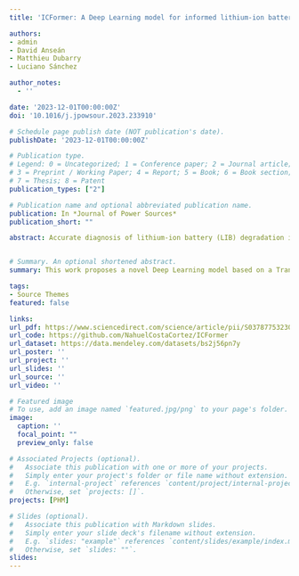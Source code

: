 ```yaml
---
title: 'ICFormer: A Deep Learning model for informed lithium-ion battery diagnosis and early knee detection'

authors:
- admin
- David Anseán
- Matthieu Dubarry
- Luciano Sánchez

author_notes:
  - ''

date: '2023-12-01T00:00:00Z'
doi: '10.1016/j.jpowsour.2023.233910'

# Schedule page publish date (NOT publication's date).
publishDate: '2023-12-01T00:00:00Z'

# Publication type.
# Legend: 0 = Uncategorized; 1 = Conference paper; 2 = Journal article;
# 3 = Preprint / Working Paper; 4 = Report; 5 = Book; 6 = Book section;
# 7 = Thesis; 8 = Patent
publication_types: ["2"]

# Publication name and optional abbreviated publication name.
publication: In *Journal of Power Sources*
publication_short: ""

abstract: Accurate diagnosis of lithium-ion battery (LIB) degradation is critical for safe and reliable operation in real-world applications. In recent years, data-driven approaches powered by Machine Learning algorithms emerged as a promising solution, among which Deep Learning methods were proven to be effective for various tasks such as State of Charge and State of Health estimation and Remaining Useful Life prediction, however, their application for knee point estimation is still at an early stage. While experimental techniques, were demonstrated to be successful for detecting knees, current methods focus on tracking individual cycles rather than analyzing the overall trajectory of degradation, which could potentially offer better performance. In this paper, we introduce ICFormer, a novel Deep Learning model based on a Transformer encoder that leverages self-attention on the evolution of incremental capacity curves to accurately identify relevant changes in LIB degradation trajectories. The proposed model not only detects knees, but also anticipates them while also outperforming state-of-the-art approaches in diagnosing degradation modes. The effectiveness of the model is validated using both synthetic and experimental data. We demonstrate that the method can provide valuable knowledge on the factors contributing to capacity loss and offer advanced insights for battery management and predictive maintenance strategies.


# Summary. An optional shortened abstract.
summary: This work proposes a novel Deep Learning model based on a Transformer encoder to accurately estimate degradation modes and early detect knee points.

tags:
- Source Themes
featured: false

links:
url_pdf: https://www.sciencedirect.com/science/article/pii/S0378775323012867
url_code: https://github.com/NahuelCostaCortez/ICFormer
url_dataset: https://data.mendeley.com/datasets/bs2j56pn7y
url_poster: ''
url_project: ''
url_slides: ''
url_source: ''
url_video: ''

# Featured image
# To use, add an image named `featured.jpg/png` to your page's folder. 
image:
  caption: ''
  focal_point: ""
  preview_only: false

# Associated Projects (optional).
#   Associate this publication with one or more of your projects.
#   Simply enter your project's folder or file name without extension.
#   E.g. `internal-project` references `content/project/internal-project/index.md`.
#   Otherwise, set `projects: []`.
projects: [PHM]

# Slides (optional).
#   Associate this publication with Markdown slides.
#   Simply enter your slide deck's filename without extension.
#   E.g. `slides: "example"` references `content/slides/example/index.md`.
#   Otherwise, set `slides: ""`.
slides: 
---
```

